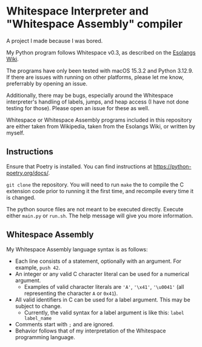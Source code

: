 # Whitespace Interpreter and "Whitespace Assembly" compiler

A project I made because I was bored.

My Python program follows Whitespace v0.3, as described on the [Esolangs Wiki](https://esolangs.org/wiki/Whitespace).

The programs have only been tested with macOS 15.3.2 and Python 3.12.9. If there are issues with running on other platforms, please let me know, preferrably by opening an issue.

Additionally, there may be bugs, especially around the Whitespace interpreter's handling of labels, jumps, and heap access (I have not done testing for those). Please open an issue for these as well.

Whitespace or Whitespace Assembly programs included in this repository are either taken from Wikipedia, taken from the Esolangs Wiki, or written by myself.

## Instructions

Ensure that Poetry is installed. You can find instructions at <https://python-poetry.org/docs/>.

`git clone` the repository. You will need to run `make` the to compile the C extension code prior to running it the first time, and recompile every time it is changed.

The python source files are not meant to be executed directly. Execute either `main.py` or `run.sh`. The help message will give you more information.

## Whitespace Assembly

My Whitespace Assembly language syntax is as follows:

- Each line consists of a statement, optionally with an argument. For example, `push 42`.
- An integer or any valid C character literal can be used for a numerical argument.
    - Examples of valid character literals are `'A'`, `'\x41'`, `'\u0041'` (all representing the character `A` or `0x41`).
- All valid identifiers in C can be used for a label argument. This may be subject to change.
    - Currently, the valid syntax for a label argument is like this: `label label_name`
- Comments start with `;` and are ignored.
- Behavior follows that of my interpretation of the Whitespace programming language.
